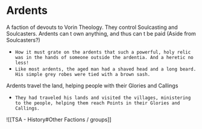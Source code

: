 # Ardents

A faction of devouts to Vorin Theology. They control Soulcasting and Soulcasters. Ardents can t own anything, and thus can t be paid (Aside from Soulcasters?)
- `How it must grate on the ardents that such a powerful, holy relic was in the hands of someone outside the ardentia. And a heretic no less!`
- `Like most ardents, the aged man had a shaved head and a long beard. His simple grey robes were tied with a brown sash.`

Ardents travel the land, helping people with their Glories and Callings
- `They had traveled his lands and visited the villages, ministering to the people, helping them reach Points in their Glories and Callings.`

![[TSA - History#Other Factions / groups]]